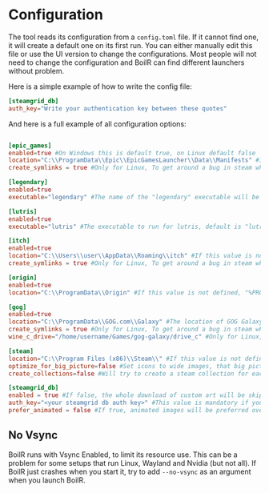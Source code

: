 # Configuration

The tool reads its configuration from a `config.toml` file. If it cannot find one, it will create a default one on its first run.
You can either manually edit this file or use the UI version to change the configurations.
Most people will not need to change the configuration and BoilR can find different launchers without problem.

Here is a simple example of how to write the config file:

```toml
[steamgrid_db]
auth_key="Write your authentication key between these quotes"
```

And here is a full example of all configuration options:

```toml

[epic_games]
enabled=true #On Windows this is default true, on Linux default false
location="C:\\ProgramData\\Epic\\EpicGamesLauncher\\Data\\Manifests" #If this value is not defined, the tool will try to find it automatically (only windows). If it can't find it, it will fail and tell you.
create_symlinks = true #Only for Linux, To get around a bug in steam where paths can not contain spaces, BoilR creates symlinks in ~/.Boilr/link and uses those. 

[legendary]
enabled=true
executable="legendary" #The name of the "legendary" executable will be used, it is assumed to be on the path.

[lutris]
enabled=true
executable="lutris" #The executable to run for lutris, default is "lutris".

[itch]
enabled=true
location="C:\\Users\\user\\AppData\\Roaming\\itch" #If this value is not defined, "%APPDATA%itch" will be used on windows, and HOME/.config/itch on Linux.
create_symlinks = true #Only for Linux, To get around a bug in steam where paths can not contain spaces, BoilR creates symlinks in ~/.Boilr/link and uses those. 

[origin]
enabled=true
location="C:\\ProgramData\\Origin" #If this value is not defined, "%PROGRAMGDATA%origin" will be used on windows, and HOME/Games/origin/drive_c/ProgramData/Origin/ on Linux.

[gog]
enabled=true
location="C:\\ProgramData\\GOG.com\\Galaxy" #The location of GOG Galaxy will default to this value if not defined on windows and "~/Games/gog-galaxy/drive_c/ProgramData/GOG.com/Galaxy" on Linux.
create_symlinks = true #Only for Linux, To get around a bug in steam where paths can not contain spaces, BoilR creates symlinks in ~/.Boilr/link and uses those. 
wine_c_drive="/home/username/Games/gog-galaxy/drive_c" #Only for Linux, Is mandatory on Linux. 

[steam]
location="C:\\Program Files (x86)\\Steam\\" #If this value is not defined, the tool will try to find it automatically. If it can't find it, it will fail and tell you.
optimize_for_big_picture=false #Set icons to wide images, that big picture mode will use. This will make the icons have a wrong ratio in desktop mode, but will improve the look in big picture mode
create_collections=false #Will try to create a steam collection for each platform

[steamgrid_db]
enabled = true #If false, the whole download of custom art will be skipped.
auth_key="<your steamgrid db auth key>" #This value is mandatory if you have steamgrid_db enabled.
prefer_animated = false #If true, animated images will be preferred over static images when downloading art.
```


## No Vsync
BoilR runs with Vsync Enabled, to limit its resource use.
This can be a problem for some setups that run Linux, Wayland and Nvidia (but not all). 
If BoilR just crashes when you start it, try to add `--no-vsync` as an argument when you launch BoilR.
